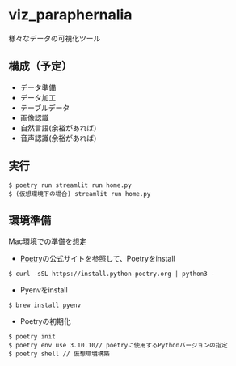 # viz_paraphernalia
様々なデータの可視化ツール

## 構成（予定）
- データ準備
- データ加工
- テーブルデータ
- 画像認識
- 自然言語(余裕があれば)
- 音声認識(余裕があれば)

## 実行
```
$ poetry run streamlit run home.py
$ (仮想環境下の場合) streamlit run home.py
```

## 環境準備
Mac環境での準備を想定

- [Poetry](https://python-poetry.org/docs/)の公式サイトを参照して、Poetryをinstall
```
$ curl -sSL https://install.python-poetry.org | python3 -
```

- Pyenvをinstall
```
$ brew install pyenv
```

- Poetryの初期化
```
$ poetry init
$ poetry env use 3.10.10// poetryに使用するPythonバージョンの指定
$ poetry shell // 仮想環境構築
```


